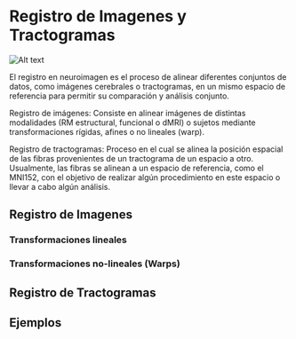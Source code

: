 # Registro de Imagenes y Tractogramas

![Alt text](https://encrypted-tbn0.gstatic.com/images?q=tbn:ANd9GcTyTT4VXi-B-luZQ6LO3wm1UlDqE5M5dRlfQHIGkUXktZvK0dRiAEmYj-SMgm2v0he2gK0&usqp=CAU)

El registro en neuroimagen es el proceso de alinear diferentes conjuntos de datos, como imágenes cerebrales o tractogramas, en un mismo espacio de referencia para permitir su comparación y análisis conjunto.

Registro de imágenes: Consiste en alinear imágenes de distintas modalidades (RM estructural, funcional o dMRI) o sujetos mediante transformaciones rígidas, afines o no lineales (warp).

Registro de tractogramas: Proceso en el cual se alinea la posición espacial de las fibras provenientes de un tractograma de un espacio a otro. Usualmente, las fibras se alinean a un espacio de referencia, como el MNI152, con el objetivo de realizar algún procedimiento en este espacio o llevar a cabo algún análisis.

## Registro de Imagenes

### Transformaciones lineales 

### Transformaciones no-lineales (Warps)

## Registro de Tractogramas


## Ejemplos


